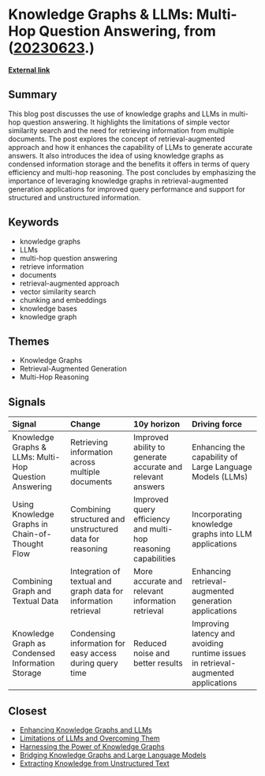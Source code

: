 # __Knowledge Graphs & LLMs: Multi-Hop Question Answering__, from ([20230623](https://kghosh.substack.com/p/20230623).)

__[External link](https://medium.com/neo4j/knowledge-graphs-llms-multi-hop-question-answering-322113f53f51)__



## Summary

This blog post discusses the use of knowledge graphs and LLMs in multi-hop question answering. It highlights the limitations of simple vector similarity search and the need for retrieving information from multiple documents. The post explores the concept of retrieval-augmented approach and how it enhances the capability of LLMs to generate accurate answers. It also introduces the idea of using knowledge graphs as condensed information storage and the benefits it offers in terms of query efficiency and multi-hop reasoning. The post concludes by emphasizing the importance of leveraging knowledge graphs in retrieval-augmented generation applications for improved query performance and support for structured and unstructured information.

## Keywords

* knowledge graphs
* LLMs
* multi-hop question answering
* retrieve information
* documents
* retrieval-augmented approach
* vector similarity search
* chunking and embeddings
* knowledge bases
* knowledge graph

## Themes

* Knowledge Graphs
* Retrieval-Augmented Generation
* Multi-Hop Reasoning

## Signals

| Signal                                                | Change                                                          | 10y horizon                                                    | Driving force                                                                     |
|:------------------------------------------------------|:----------------------------------------------------------------|:---------------------------------------------------------------|:----------------------------------------------------------------------------------|
| Knowledge Graphs & LLMs: Multi-Hop Question Answering | Retrieving information across multiple documents                | Improved ability to generate accurate and relevant answers     | Enhancing the capability of Large Language Models (LLMs)                          |
| Using Knowledge Graphs in Chain-of-Thought Flow       | Combining structured and unstructured data for reasoning        | Improved query efficiency and multi-hop reasoning capabilities | Incorporating knowledge graphs into LLM applications                              |
| Combining Graph and Textual Data                      | Integration of textual and graph data for information retrieval | More accurate and relevant information retrieval               | Enhancing retrieval-augmented generation applications                             |
| Knowledge Graph as Condensed Information Storage      | Condensing information for easy access during query time        | Reduced noise and better results                               | Improving latency and avoiding runtime issues in retrieval-augmented applications |

## Closest

* [Enhancing Knowledge Graphs and LLMs](54d1cf4ed6ca6edd6ccf6e30622d91a8)
* [Limitations of LLMs and Overcoming Them](9fd8c7460fe2d17a54694de66ebd64ca)
* [Harnessing the Power of Knowledge Graphs](69aa55d97023850224f4426e6782bb8b)
* [Bridging Knowledge Graphs and Large Language Models](fa3124e38f66a8d1e635e863f43d1ec0)
* [Extracting Knowledge from Unstructured Text](5d04744a3bee2ab6564f5e2ff60136d8)
